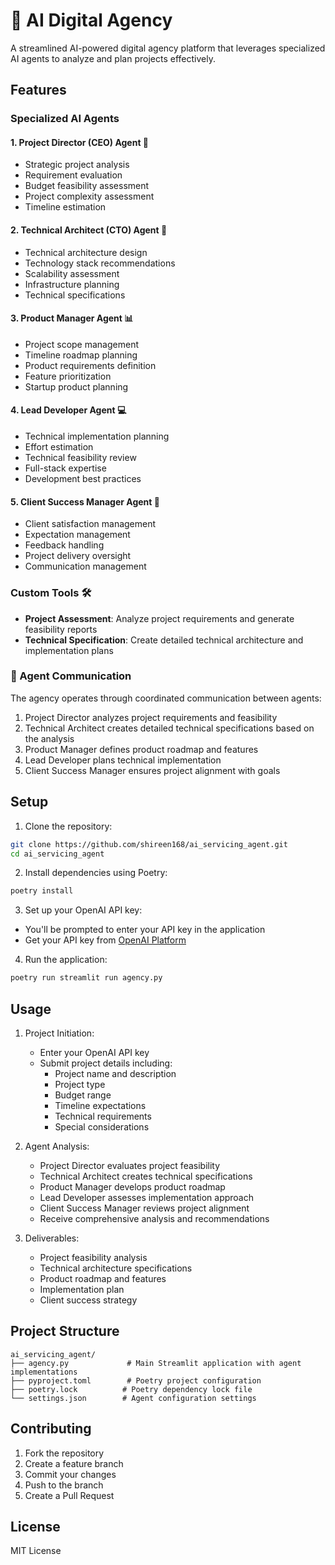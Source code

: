 # 🚀 AI Digital Agency

A streamlined AI-powered digital agency platform that leverages specialized AI agents to analyze and plan projects effectively.

## Features

### Specialized AI Agents

#### 1. Project Director (CEO) Agent 👔

- Strategic project analysis
- Requirement evaluation
- Budget feasibility assessment
- Project complexity assessment
- Timeline estimation

#### 2. Technical Architect (CTO) Agent 🔧

- Technical architecture design
- Technology stack recommendations
- Scalability assessment
- Infrastructure planning
- Technical specifications

#### 3. Product Manager Agent 📊

- Project scope management
- Timeline roadmap planning
- Product requirements definition
- Feature prioritization
- Startup product planning

#### 4. Lead Developer Agent 💻

- Technical implementation planning
- Effort estimation
- Technical feasibility review
- Full-stack expertise
- Development best practices

#### 5. Client Success Manager Agent 🤝

- Client satisfaction management
- Expectation management
- Feedback handling
- Project delivery oversight
- Communication management

### Custom Tools 🛠️

- **Project Assessment**: Analyze project requirements and generate feasibility reports
- **Technical Specification**: Create detailed technical architecture and implementation plans

### 🔄 Agent Communication

The agency operates through coordinated communication between agents:

1. Project Director analyzes project requirements and feasibility
2. Technical Architect creates detailed technical specifications based on the analysis
3. Product Manager defines product roadmap and features
4. Lead Developer plans technical implementation
5. Client Success Manager ensures project alignment with goals

## Setup

1. Clone the repository:

```bash
git clone https://github.com/shireen168/ai_servicing_agent.git
cd ai_servicing_agent
```

2. Install dependencies using Poetry:

```bash
poetry install
```

3. Set up your OpenAI API key:

- You'll be prompted to enter your API key in the application
- Get your API key from [OpenAI Platform](https://platform.openai.com/api-keys)

4. Run the application:

```bash
poetry run streamlit run agency.py
```

## Usage

1. Project Initiation:

   - Enter your OpenAI API key
   - Submit project details including:
     - Project name and description
     - Project type
     - Budget range
     - Timeline expectations
     - Technical requirements
     - Special considerations

2. Agent Analysis:

   - Project Director evaluates project feasibility
   - Technical Architect creates technical specifications
   - Product Manager develops product roadmap
   - Lead Developer assesses implementation approach
   - Client Success Manager reviews project alignment
   - Receive comprehensive analysis and recommendations

3. Deliverables:
   - Project feasibility analysis
   - Technical architecture specifications
   - Product roadmap and features
   - Implementation plan
   - Client success strategy

## Project Structure

```
ai_servicing_agent/
├── agency.py             # Main Streamlit application with agent implementations
├── pyproject.toml        # Poetry project configuration
├── poetry.lock          # Poetry dependency lock file
└── settings.json        # Agent configuration settings
```

## Contributing

1. Fork the repository
2. Create a feature branch
3. Commit your changes
4. Push to the branch
5. Create a Pull Request

## License

MIT License
